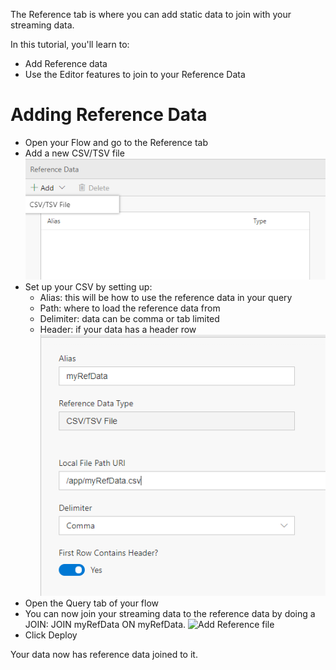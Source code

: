 The Reference tab is where you can add static data to join with your streaming data.

In this tutorial, you'll learn to:
 - Add Reference data
 - Use the Editor features to join to your Reference Data

# Adding Reference Data

 - Open your Flow and go to the Reference tab
 - Add a new CSV/TSV file <br/>
![Add Reference file](./tutorials/images/referenceadd.png)
 - Set up your CSV by setting up:
    - Alias: this will be how to use the reference data in your query
    - Path: where to load the reference data from
    - Delimiter: data can be comma or tab limited
    - Header: if your data has a header row
![Add Reference file](./tutorials/images/referencesmyref.png)
 - Open the Query tab of your flow
 - You can now join your streaming data to the reference data by doing a JOIN: JOIN myRefData ON myRefData.<columnName>
![Add Reference file](./tutorials/images/referencesquery.png)
 - Click Deploy

Your data now has reference data joined to it.

